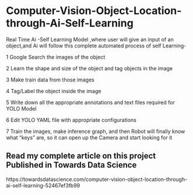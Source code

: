 
<h1> Computer-Vision-Object-Location-through-Ai-Self-Learning </h1>


Real Time Ai -Self Learning Model ,where user will give an input of an object,and Ai will follow this complete automated process of self Learning-

1 Google Search the images of the object

2 Learn the shape and size of the object and tag objects in the image

3 Make train data from those images

4 Tag/Label the object inside the image

5 Write down all the appropriate annotations and text files required for YOLO Model

6 Edit YOLO YAML file with appropriate configurations

7 Train the images, make inference graph, and then Robot will finally know what “keys” are, so it can open up the Camera and start looking for it

<h2> Read my complete article on this project Published in Towards Data Science</h2>
https://towardsdatascience.com/computer-vision-object-location-through-ai-self-learning-52467ef3fb99
